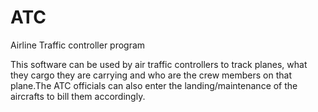 # ATC
Airline Traffic controller program

This software can be used by air traffic controllers to track planes, what they cargo they are carrying and who are the crew members on that plane.The ATC officials can also enter the landing/maintenance of the aircrafts to bill them accordingly.

